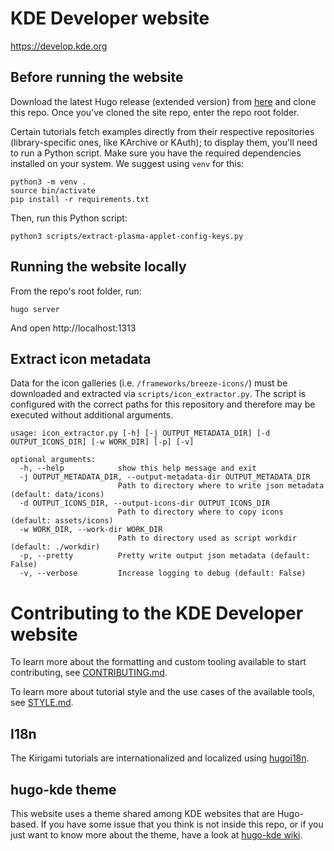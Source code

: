 # KDE Developer website

https://develop.kde.org

## Before running the website

Download the latest Hugo release (extended version) from [here](https://github.com/gohugoio/hugo/releases) and clone this repo. Once you've cloned the site repo, enter the repo root folder.

Certain tutorials fetch examples directly from their respective repositories (library-specific ones, like KArchive or KAuth); to display them, you'll need to run a Python script.
Make sure you have the required dependencies installed on your system. We suggest using `venv` for this:

```
python3 -m venv .
source bin/activate
pip install -r requirements.txt
```

Then, run this Python script:

```
python3 scripts/extract-plasma-applet-config-keys.py
```

## Running the website locally

From the repo's root folder, run:

```
hugo server
```

And open http://localhost:1313


## Extract icon metadata

Data for the icon galleries (i.e. `/frameworks/breeze-icons/`) must be downloaded and extracted via `scripts/icon_extractor.py`.
The script is configured with the correct paths for this repository and therefore may be executed without additional arguments.

```
usage: icon_extractor.py [-h] [-j OUTPUT_METADATA_DIR] [-d OUTPUT_ICONS_DIR] [-w WORK_DIR] [-p] [-v]

optional arguments:
  -h, --help            show this help message and exit
  -j OUTPUT_METADATA_DIR, --output-metadata-dir OUTPUT_METADATA_DIR
                        Path to directory where to write json metadata (default: data/icons)
  -d OUTPUT_ICONS_DIR, --output-icons-dir OUTPUT_ICONS_DIR
                        Path to directory where to copy icons (default: assets/icons)
  -w WORK_DIR, --work-dir WORK_DIR
                        Path to directory used as script workdir (default: ./workdir)
  -p, --pretty          Pretty write output json metadata (default: False)
  -v, --verbose         Increase logging to debug (default: False)
```

# Contributing to the KDE Developer website

To learn more about the formatting and custom tooling available to start contributing, see [CONTRIBUTING.md](contributing.md).

To learn more about tutorial style and the use cases of the available tools, see [STYLE.md](style.md).

## I18n
The Kirigami tutorials are internationalized and localized using [hugoi18n](https://invent.kde.org/websites/hugo-i18n).

## hugo-kde theme
This website uses a theme shared among KDE websites that are Hugo-based. If you have some issue that you think is not inside this repo, or if you just want to know more about the theme, have a look at [hugo-kde wiki](https://invent.kde.org/websites/hugo-kde/-/wikis/).

